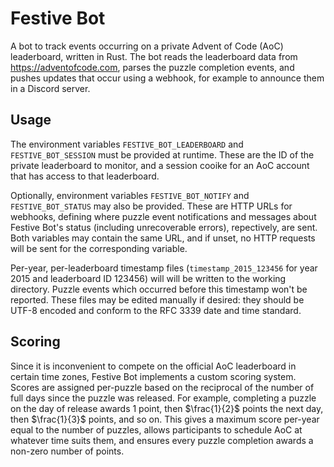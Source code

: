 # Festive Bot

A bot to track events occurring on a private Advent of Code (AoC) leaderboard, written in Rust.
The bot reads the leaderboard data from https://adventofcode.com, parses the puzzle completion events, and pushes updates that occur using a webhook, for example to announce them in a Discord server.

## Usage

The environment variables `FESTIVE_BOT_LEADERBOARD` and `FESTIVE_BOT_SESSION` must be provided at runtime.
These are the ID of the private leaderboard to monitor, and a session cooike for an AoC account that has access to that leaderboard.

Optionally, environment variables `FESTIVE_BOT_NOTIFY` and `FESTIVE_BOT_STATUS` may also be provided.
These are HTTP URLs for webhooks, defining where puzzle event notifications and messages about Festive Bot's status (including unrecoverable errors), repectively, are sent.
Both variables may contain the same URL, and if unset, no HTTP requests will be sent for the corresponding variable.

Per-year, per-leaderboard timestamp files (`timestamp_2015_123456` for year 2015 and leaderboard ID 123456) will will be written to the working directory.
Puzzle events which occurred before this timestamp won't be reported.
These files may be edited manually if desired: they should be UTF-8 encoded and conform to the RFC 3339 date and time standard.

## Scoring

Since it is inconvenient to compete on the official AoC leaderboard in certain time zones, Festive Bot implements a custom scoring system.
Scores are assigned per-puzzle based on the reciprocal of the number of full days since the puzzle was released.
For example, completing a puzzle on the day of release awards 1 point, then $`\frac{1}{2}`$ points the next day, then $`\frac{1}{3}`$ points, and so on.
This gives a maximum score per-year equal to the number of puzzles, allows participants to schedule AoC at whatever time suits them, and ensures every puzzle completion awards a non-zero number of points.
